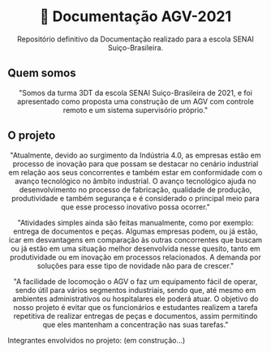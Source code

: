 <h1 align="center">
    📝 Documentação AGV-2021
</h1>

<p align="center">Repositório definitivo da Documentação realizado para a escola SENAI Suiço-Brasileira.</p>

## Quem somos
<p align="center">"Somos da turma 3DT da escola SENAI Suiço-Brasileira de 2021, e foi apresentado como proposta uma construção de um AGV com controle remoto e um sistema supervisório próprio."</p>

## O projeto

<p align="center">"Atualmente, devido ao surgimento da Indústria 4.0, as empresas estão em processo de inovação para que possam se destacar no cenário industrial em relação aos seus concorrentes e também estar em conformidade com o avanço tecnológico no âmbito industrial. O avanço tecnológico ajuda no desenvolvimento no processo de fabricação, qualidade de produção, produtividade e também segurança e é considerado o principal meio para que esse processo inovativo possa ocorrer."</p>
<p align="center">"Atividades simples ainda são feitas manualmente, como por exemplo: entrega de documentos e peças. Algumas empresas podem, ou já estão, icar em desvantagens em comparação às outras concorrentes que buscam ou já estão em uma situação melhor desenvolvida nesse quesito, tanto em produtividade ou em inovação em processos relacionados. A demanda por soluções para esse tipo de novidade não para de crescer."</p>
<p align="center">"A facilidade de locomoção o AGV o faz um equipamento fácil de operar, sendo útil para vários segmentos industriais, sendo que, até mesmo em ambientes administrativos ou hospitalares ele poderá atuar. O objetivo do nosso projeto é evitar que os funcionários e estudantes realizem a tarefa repetitiva de realizar entregas de peças e documentos, assim permitindo que eles mantenham a concentração nas suas tarefas."</p>

Integrantes envolvidos no projeto:
(em construção...)
